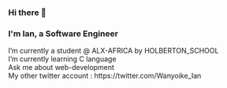 ### Hi there 👋

<h3>I'm Ian, a Software Engineer</h3>
I’m currently a student @ ALX-AFRICA by HOLBERTON_SCHOOL</br>
I’m currently learning C language</br>
Ask me about web-development</br>
My other twitter account : https://twitter.com/Wanyoike_Ian </br>
